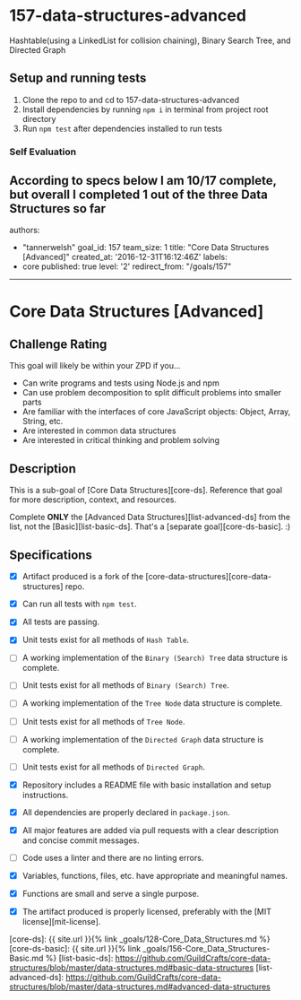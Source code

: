 # 157-data-structures-advanced
Hashtable(using a LinkedList for collision chaining), Binary Search Tree, and Directed Graph

## Setup and running tests
  1) Clone the repo to and cd to 157-data-structures-advanced
  2) Install dependencies by running `npm i` in terminal from project root directory
  3) Run `npm test` after dependencies installed to run tests

### Self Evaluation
According to specs below I am 10/17 complete, but overall I completed 1 out of the three Data Structures so far
---
authors:
- "tannerwelsh"
goal_id: 157
team_size: 1
title: "Core Data Structures [Advanced]"
created_at: '2016-12-31T16:12:46Z'
labels:
- core
published: true
level: '2'
redirect_from: "/goals/157"
---

# Core Data Structures [Advanced]

## Challenge Rating

This goal will likely be within your ZPD if you...

- Can write programs and tests using Node.js and npm
- Can use problem decomposition to split difficult problems into smaller parts
- Are familiar with the interfaces of core JavaScript objects: Object, Array, String, etc.
- Are interested in common data structures
- Are interested in critical thinking and problem solving

## Description

This is a sub-goal of [Core Data Structures][core-ds]. Reference that goal for more description, context, and resources.

Complete **ONLY** the [Advanced Data Structures][list-advanced-ds] from the list, not the [Basic][list-basic-ds]. That's a [separate goal][core-ds-basic]. :)

## Specifications

- [X] Artifact produced is a fork of the [core-data-structures][core-data-structures] repo.
- [X] Can run all tests with `npm test`.
- [X] All tests are passing.
- [X] Unit tests exist for all methods of `Hash Table`.
- [ ] A working implementation of the `Binary (Search) Tree` data structure is complete.
- [ ] Unit tests exist for all methods of `Binary (Search) Tree`.
- [ ] A working implementation of the `Tree Node` data structure is complete.
- [ ] Unit tests exist for all methods of `Tree Node`.
- [ ] A working implementation of the `Directed Graph` data structure is complete.
- [ ] Unit tests exist for all methods of `Directed Graph`.
- [X] Repository includes a README file with basic installation and setup instructions.
- [X] All dependencies are properly declared in `package.json`.
- [X] All major features are added via pull requests with a clear description and concise commit messages.
- [ ] Code uses a linter and there are no linting errors.
- [X] Variables, functions, files, etc. have appropriate and meaningful names.
- [X] Functions are small and serve a single purpose.
- [X] The artifact produced is properly licensed, preferably with the [MIT license][mit-license].


[core-ds]: {{ site.url }}{% link _goals/128-Core_Data_Structures.md %}
[core-ds-basic]: {{ site.url }}{% link _goals/156-Core_Data_Structures-Basic.md %}
[list-basic-ds]: https://github.com/GuildCrafts/core-data-structures/blob/master/data-structures.md#basic-data-structures
[list-advanced-ds]: https://github.com/GuildCrafts/core-data-structures/blob/master/data-structures.md#advanced-data-structures

